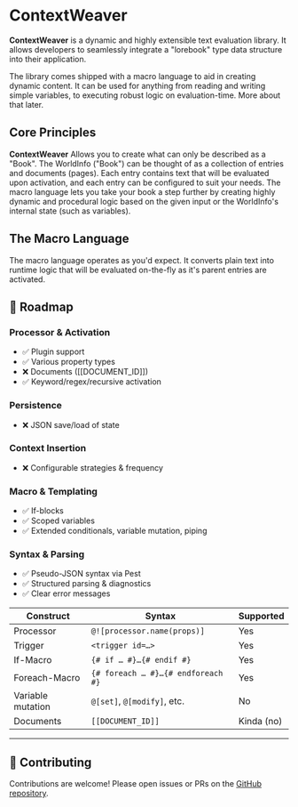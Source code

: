 # ContextWeaver

**ContextWeaver** is a dynamic and highly extensible text evaluation library. It allows developers to seamlessly integrate a "lorebook" type data structure into their application. 

The library comes shipped with a macro language to aid in creating dynamic content. It can be used for anything from reading and writing simple variables, to executing robust logic on evaluation-time. More about that later.

## Core Principles
**ContextWeaver** Allows you to create what can only be described as a "Book". The WorldInfo ("Book") can be thought of as a collection of entries and documents (pages). Each entry contains text that will be evaluated upon activation, and each entry can be configured to suit your needs. The macro language lets you take your book a step further by creating highly dynamic and procedural logic based on the given input or the WorldInfo's internal state (such as variables).

## The Macro Language
The macro language operates as you'd expect. It converts plain text into runtime logic that will be evaluated on-the-fly as it's parent entries are activated.


## 🚧 Roadmap

### Processor & Activation

- ✅ Plugin support  
- ✅ Various property types  
- ❌ Documents ([[DOCUMENT_ID]])
- ✅ Keyword/regex/recursive activation  

### Persistence

- ❌ JSON save/load of state

### Context Insertion

- ❌ Configurable strategies & frequency

### Macro & Templating

- ✅ If-blocks  
- ✅ Scoped variables  
- ✅ Extended conditionals, variable mutation, piping

### Syntax & Parsing

- ✅ Pseudo-JSON syntax via Pest  
- ✅ Structured parsing & diagnostics  
- ✅ Clear error messages  

| Construct               | Syntax                                  | Supported |
|-------------------------|-----------------------------------------|-----------|
| Processor               | `@![processor.name(props)]`              | Yes       |
| Trigger                 | `<trigger id=…>`                        | Yes       |
| If-Macro                | `{# if … #}…{# endif #}`                | Yes       |
| Foreach-Macro           | `{# foreach … #}…{# endforeach #}`      | Yes       |
| Variable mutation       | `@[set]`, `@[modify]`, etc.             | No        |
| Documents               | `[[DOCUMENT_ID]]`                       | Kinda (no)|

---

## 🤝 Contributing

Contributions are welcome! Please open issues or PRs on the [GitHub repository](https://github.com/Cruxial0/context-weaver).